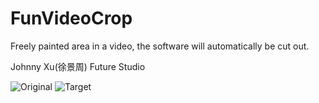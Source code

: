 # FunVideoCrop
Freely painted area in a video, the software will automatically be cut out.

Johnny Xu(徐景周)
Future Studio

![Original](FunVideoCrop/Resource/Demo/EN_640x960_1.png)
![Target](FunVideoCrop/Resource/Demo/EN_640x960_2.png)

